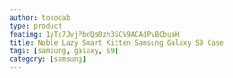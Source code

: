 ```yaml
---
author: tokodab
type: product
featimg: 1yTc7JvjPbdQs0zh3SCV9ACAdPvBCbuaH
title: Noble Lazy Smart Kitten Samsung Galaxy S9 Case
tags: [samsung, galaxy, s9]
category: [samsung]
---
```

